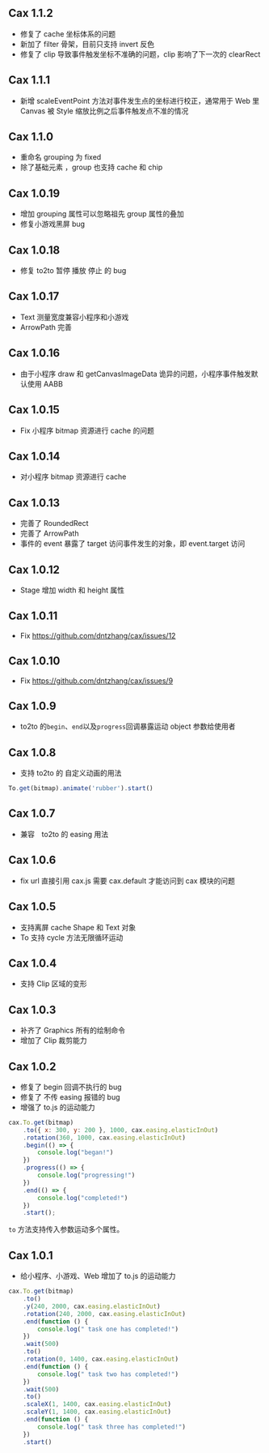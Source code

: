 ## Cax 1.1.2

* 修复了 cache 坐标体系的问题
* 新加了 filter 骨架，目前只支持 invert 反色
* 修复了 clip 导致事件触发坐标不准确的问题，clip 影响了下一次的 clearRect 

## Cax 1.1.1

* 新增 scaleEventPoint 方法对事件发生点的坐标进行校正，通常用于 Web 里 Canvas 被 Style 缩放比例之后事件触发点不准的情况

## Cax 1.1.0

* 重命名 grouping 为 fixed 
* 除了基础元素 ，group 也支持 cache 和 chip

## Cax 1.0.19

* 增加 grouping 属性可以忽略祖先 group 属性的叠加
* 修复小游戏黑屏 bug

## Cax 1.0.18

* 修复 to2to 暂停 播放 停止 的 bug

## Cax 1.0.17

* Text 测量宽度兼容小程序和小游戏
* ArrowPath 完善

## Cax 1.0.16

* 由于小程序 draw 和 getCanvasImageData 诡异的问题，小程序事件触发默认使用 AABB 

## Cax 1.0.15

* Fix 小程序 bitmap 资源进行 cache 的问题

## Cax 1.0.14

* 对小程序 bitmap 资源进行 cache

## Cax 1.0.13

* 完善了 RoundedRect
* 完善了 ArrowPath
* 事件的 event 暴露了 target 访问事件发生的对象，即 event.target 访问

## Cax 1.0.12

* Stage 增加 width 和 height 属性

## Cax 1.0.11

* Fix https://github.com/dntzhang/cax/issues/12

## Cax 1.0.10

* Fix https://github.com/dntzhang/cax/issues/9

## Cax 1.0.9

* to2to 的`begin`、`end`以及`progress`回调暴露运动 object 参数给使用者

## Cax 1.0.8

* 支持 to2to 的 自定义动画的用法

```js
To.get(bitmap).animate('rubber').start()
```

## Cax 1.0.7

* 兼容　to2to 的 easing 用法

## Cax 1.0.6

* fix url 直接引用 cax.js 需要 cax.default 才能访问到 cax 模块的问题

## Cax 1.0.5

* 支持离屏 cache Shape 和 Text 对象 
* To 支持 cycle 方法无限循环运动

## Cax 1.0.4

* 支持 Clip 区域的变形 

## Cax 1.0.3

* 补齐了 Graphics 所有的绘制命令
* 增加了 Clip 裁剪能力

## Cax 1.0.2

* 修复了 begin 回调不执行的 bug
* 修复了 不传 easing 报错的 bug
* 增强了 to.js 的运动能力

```js
cax.To.get(bitmap)
    .to({ x: 300, y: 200 }, 1000, cax.easing.elasticInOut)
    .rotation(360, 1000, cax.easing.elasticInOut)
    .begin(() => {
        console.log("began!")
    })
    .progress(() => {
        console.log("progressing!")
    })
    .end(() => {
        console.log("completed!")
    })
    .start();
```

`to` 方法支持传入参数运动多个属性。

## Cax 1.0.1

* 给小程序、小游戏、Web 增加了 to.js 的运动能力

```js
cax.To.get(bitmap)
    .to()
    .y(240, 2000, cax.easing.elasticInOut)
    .rotation(240, 2000, cax.easing.elasticInOut)
    .end(function () {
        console.log(" task one has completed!")
    })
    .wait(500)
    .to()
    .rotation(0, 1400, cax.easing.elasticInOut)
    .end(function () {
        console.log(" task two has completed!")
    })
    .wait(500)
    .to()
    .scaleX(1, 1400, cax.easing.elasticInOut)
    .scaleY(1, 1400, cax.easing.elasticInOut)
    .end(function () {
        console.log(" task three has completed!")
    })
    .start()
```